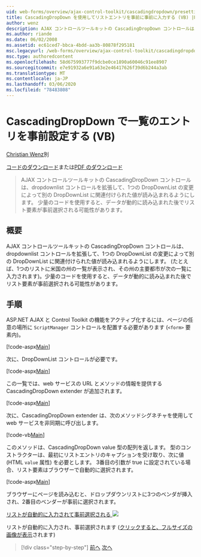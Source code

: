 ```yaml
---
uid: web-forms/overview/ajax-control-toolkit/cascadingdropdown/presetting-list-entries-with-cascadingdropdown-vb
title: CascadingDropDown を使用してリストエントリを事前に事前に入力する (VB) |Microsoft Docs
author: wenz
description: AJAX コントロールツールキットの CascadingDropDown コントロールは、dropdownlist コントロールを拡張して、1つの DropDownList の変更によって anoth に関連付けられた値が読み込まれるようにします。
ms.author: riande
ms.date: 06/02/2008
ms.assetid: ec61ced7-bbca-4bdd-aa3b-80878f295181
msc.legacyurl: /web-forms/overview/ajax-control-toolkit/cascadingdropdown/presetting-list-entries-with-cascadingdropdown-vb
msc.type: authoredcontent
ms.openlocfilehash: 58d675993777f9dcbe0ce1890a60046c91ee8907
ms.sourcegitcommit: e7e91932a6e91a63e2e46417626f39d6b244a3ab
ms.translationtype: MT
ms.contentlocale: ja-JP
ms.lasthandoff: 03/06/2020
ms.locfileid: "78483808"
---
```

# <a name="presetting-list-entries-with-cascadingdropdown-vb"></a>CascadingDropDown で一覧のエントリを事前設定する (VB)

[Christian Wenz](https://github.com/wenz)別

[コードのダウンロード](https://download.microsoft.com/download/9/0/7/907760b1-2c60-4f81-aeb6-ca416a573b0d/cascadingdropdown2.vb.zip)または[PDF のダウンロード](https://download.microsoft.com/download/2/d/c/2dc10e34-6983-41d4-9c08-f78f5387d32b/CascadingDropDown2VB.pdf)

> AJAX コントロールツールキットの CascadingDropDown コントロールは、dropdownlist コントロールを拡張して、1つの DropDownList の変更によって別の DropDownList に関連付けられた値が読み込まれるようにします。 少量のコードを使用すると、データが動的に読み込まれた後でリスト要素が事前選択される可能性があります。

## <a name="overview"></a>概要

AJAX コントロールツールキットの CascadingDropDown コントロールは、dropdownlist コントロールを拡張して、1つの DropDownList の変更によって別の DropDownList に関連付けられた値が読み込まれるようにします。 (たとえば、1つのリストに米国の州の一覧が表示され、その州の主要都市が次の一覧に入力されます)。少量のコードを使用すると、データが動的に読み込まれた後でリスト要素が事前選択される可能性があります。

## <a name="steps"></a>手順

ASP.NET AJAX と Control Toolkit の機能をアクティブ化するには、ページの任意の場所に `ScriptManager` コントロールを配置する必要があります (`<form>` 要素内)。

[!code-aspx[Main](presetting-list-entries-with-cascadingdropdown-vb/samples/sample1.aspx)]

次に、DropDownList コントロールが必要です。

[!code-aspx[Main](presetting-list-entries-with-cascadingdropdown-vb/samples/sample2.aspx)]

この一覧では、web サービスの URL とメソッドの情報を提供する CascadingDropDown extender が追加されます。

[!code-aspx[Main](presetting-list-entries-with-cascadingdropdown-vb/samples/sample3.aspx)]

次に、CascadingDropDown extender は、次のメソッドシグネチャを使用して web サービスを非同期に呼び出します。

[!code-vb[Main](presetting-list-entries-with-cascadingdropdown-vb/samples/sample4.vb)]

このメソッドは、CascadingDropDown value 型の配列を返します。 型のコンストラクターは、最初にリストエントリのキャプションを受け取り、次に値 (HTML `value` 属性) を必要とします。 3番目の引数が true に設定されている場合、リスト要素はブラウザーで自動的に選択されます。

[!code-aspx[Main](presetting-list-entries-with-cascadingdropdown-vb/samples/sample5.aspx)]

ブラウザーにページを読み込むと、ドロップダウンリストに3つのベンダが挿入され、2番目のベンダーが事前に選択されます。

[リストが自動的に入力されて事前選択される ![](presetting-list-entries-with-cascadingdropdown-vb/_static/image2.png)](presetting-list-entries-with-cascadingdropdown-vb/_static/image1.png)

リストが自動的に入力され、事前選択されます ([クリックすると、フルサイズの画像が表示](presetting-list-entries-with-cascadingdropdown-vb/_static/image3.png)されます)

> [!div class="step-by-step"]
> [前へ](using-cascadingdropdown-with-a-database-vb.md)
> [次へ](using-auto-postback-with-cascadingdropdown-vb.md)
